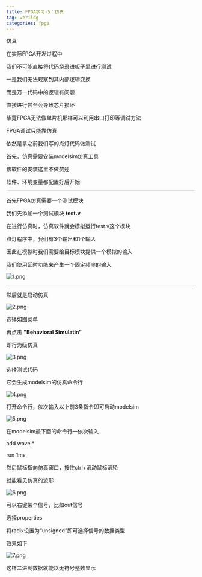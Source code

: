 ```yaml
---
title: FPGA学习-5：仿真
tag: verilog
categories: fpga
---
```



仿真
<!--more-->


在实际FPGA开发过程中

我们不可能直接将代码烧录进板子里进行测试

一是我们无法观察到其内部逻辑变换

而是万一代码中的逻辑有问题

直接进行甚至会导致芯片损坏

毕竟FPGA无法像单片机那样可以利用串口打印等调试方法

FPGA调试只能靠仿真

依然是拿之前我们写的点灯代码做测试

首先，仿真需要安装modelsim仿真工具  

该软件的安装这里不做赘述

软件、环境变量都配置好后开始

----------

首先FPGA仿真需要一个测试模块

我们先添加一个测试模块 __test.v__

在进行仿真时，仿真软件就会模拟运行test.v这个模块

点灯程序中，我们有3个输出和1个输入

因此在模拟时我们需要给目标模块提供一个模拟的输入

我们使用延时功能来产生一个固定频率的输入


![1.png](https://i.loli.net/2021/05/23/FGt6rCfJQloSBpk.png)

-------
然后就是启动仿真


![2.png](https://i.loli.net/2021/05/23/mgvWcoSh5lnEODH.png)

选择如图菜单

再点击 __"Behavioral Simulatin"__

即行为级仿真

![3.png](https://i.loli.net/2021/05/23/FLbDaeKuZhJ3mwr.png)

选择测试代码

它会生成modelsim的仿真命令行

![4.png](https://i.loli.net/2021/05/23/WyTbw6m7XjdKCLt.png)

打开命令行，依次输入以上前3条指令即可启动modelsim

![5.png](https://i.loli.net/2021/05/23/FwxB2t6Q7q1TjAh.png)

在modelsim最下面的命令行一依次输入

add wave *

run 1ms

然后鼠标指向仿真窗口，按住ctrl+滚动鼠标滚轮

就能看见仿真的波形

![6.png](https://i.loli.net/2021/05/23/QhTlmc2CJXfj7D3.png)


可以右键某个信号，比如out信号

选择properties

将radix设置为“unsigned”即可选择信号的数据类型

效果如下

![7.png](https://i.loli.net/2021/05/23/OftkLJpxa95ymrb.png)

这样二进制数据就能以无符号整数显示